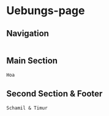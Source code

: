 # Uebungs-page


## Navigation 
``` Ammar
```

## Main Section 
```
Hoa
```
## Second Section & Footer
```
Schamil & Timur
```
